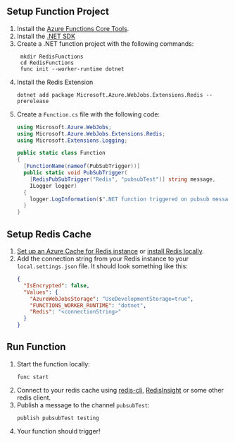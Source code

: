 ## Setup Function Project
1. Install the [Azure Functions Core Tools](https://learn.microsoft.com/azure/azure-functions/functions-run-local).
1. Install the [.NET SDK](https://aka.ms/dotnet-download)
1. Create a .NET function project with the following commands:
   ```
    mkdir RedisFunctions
    cd RedisFunctions
    func init --worker-runtime dotnet
    ```
1. Install the Redis Extension
   ```
   dotnet add package Microsoft.Azure.WebJobs.Extensions.Redis --prerelease
   ```
1. Create a `Function.cs` file with the following code:
    ```c#
    using Microsoft.Azure.WebJobs;
    using Microsoft.Azure.WebJobs.Extensions.Redis;
    using Microsoft.Extensions.Logging;

    public static class Function
    {
      [FunctionName(nameof(PubSubTrigger))]
      public static void PubSubTrigger(
        [RedisPubSubTrigger("Redis", "pubsubTest")] string message,
        ILogger logger)
      {
        logger.LogInformation($".NET function triggered on pubsub message '{message}' from channel 'pubsubTest'.");
      }
    }
    ```

## Setup Redis Cache
1. [Set up an Azure Cache for Redis instance](https://learn.microsoft.com/azure/azure-cache-for-redis/quickstart-create-redis) or [install Redis locally](https://redis.io/download/).
1. Add the connection string from your Redis instance to your `local.settings.json` file.
   It should look something like this:
    ```json
    {
      "IsEncrypted": false,
      "Values": {
        "AzureWebJobsStorage": "UseDevelopmentStorage=true",
        "FUNCTIONS_WORKER_RUNTIME": "dotnet",
        "Redis": "<connectionString>"
      }
    }
    ```

## Run Function
1. Start the function locally:
   ```
   func start
   ```
1. Connect to your redis cache using [redis-cli](https://redis.io/docs/ui/cli/), [RedisInsight](https://redis.com/redis-enterprise/redis-insight/) or some other redis client.
1. Publish a message to the channel `pubsubTest`:
   ```
   publish pubsubTest testing
   ```
1. Your function should trigger!

